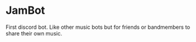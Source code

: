 # JamBot
First discord bot. Like other music bots but for friends or bandmembers to share their own music. 
